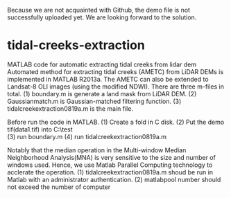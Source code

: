 Because we are not acquainted with Github, the demo file is not successfully uploaded yet. We are looking forward to the solution.

# tidal-creeks-extraction
MATLAB code for automatic extracting tidal creeks from lidar dem
Automated method for extracting tidal creeks (AMETC) from LiDAR DEMs is implemented in MATLAB R2013a. The AMETC can also be extended to Landsat-8 OLI images (using the modified NDWI). There are three m-files in total.
(1) boundary.m      is generate a land mask from LiDAR DEM. 
(2) Gaussianmatch.m is Gaussian-matched filtering function.
(3) tidalcreekextraction0819a.m is the main file.

Before run the code in MATLAB.
(1) Create a fold in C disk.
(2) Put the demo tif(data1.tif) into C:\test\
(3) run boundary.m
(4) run tidalcreekextraction0819a.m

Notably that the median operation in the Multi-window Median Neighborhood Analysis(MNA) is very sensitive to the size and number of windows used. Hence, we use Matlab Parallel Computing technology to acclerate the operation. 
(1) tidalcreekextraction0819a.m shoud be run in Matlab with an administrator authentication. 
(2) matlabpool number should not exceed the number of computer
